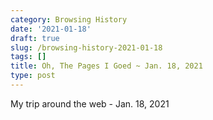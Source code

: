 ```yaml
---
category: Browsing History
date: '2021-01-18'
draft: true
slug: /browsing-history-2021-01-18
tags: []
title: Oh, The Pages I Goed ~ Jan. 18, 2021
type: post
---
```



My trip around the web - Jan. 18, 2021